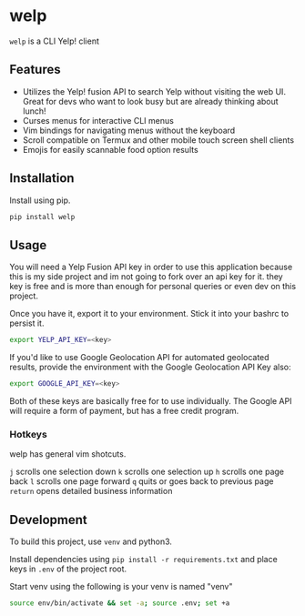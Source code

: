 # welp

`welp` is a CLI Yelp! client

## Features

- Utilizes the Yelp! fusion API to search Yelp without visiting the web UI. Great for devs who want to look busy but are already thinking about lunch!
- Curses menus for interactive CLI menus
- Vim bindings for navigating menus without the keyboard
- Scroll compatible on Termux and other mobile touch screen shell clients
- Emojis for easily scannable food option results

## Installation

Install using pip.

```bash
pip install welp
```

## Usage

You will need a Yelp Fusion API key in order to use this application because this is my side project and im not going to fork over an api key for it. they key is free and is more than enough for personal queries or even dev on this project.

Once you have it, export it to your environment. Stick it into your bashrc to persist it.

```bash
export YELP_API_KEY=<key>
```

If you'd like to use Google Geolocation API for automated geolocated results, provide the environment with the Google Geolocation API Key also:

```bash
export GOOGLE_API_KEY=<key>
```

Both of these keys are basically free for to use individually. The Google API will require a form of payment, but has a free credit program.

### Hotkeys

welp has general vim shotcuts.

`j` scrolls one selection down
`k` scrolls one selection up
`h` scrolls one page back
`l` scrolls one page forward
`q` quits or goes back to previous page
`return` opens detailed business information

## Development

To build this project, use `venv` and python3.

Install dependencies using `pip install -r requirements.txt` and place keys in `.env` of the project root.

Start venv using the following is your venv is named "venv"

```bash
source env/bin/activate && set -a; source .env; set +a
```
